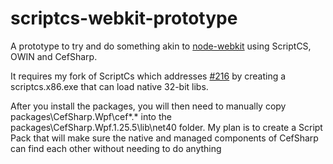 scriptcs-webkit-prototype
=========================

A prototype to try and do something akin to [node-webkit](https://github.com/rogerwang/node-webkit) using ScriptCS, OWIN and CefSharp.

It requires my fork of ScriptCs which addresses [#216](https://github.com/scriptcs/scriptcs/issues/216) by creating a scriptcs.x86.exe that can load native 32-bit libs.

After you install the packages, you will then need to manually copy packages\CefSharp.Wpf\cef\*.* into the packages\CefSharp.Wpf.1.25.5\lib\net40 folder. My plan is to create a Script Pack that will make sure the native and managed components of CefSharp can find each other without needing to do anything


